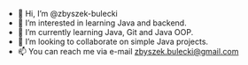 - 👋 Hi, I’m @zbyszek-bulecki
- 👀 I’m interested in learning Java and backend.
- 🌱 I’m currently learning Java, Git and Java OOP.
- 💞️ I’m looking to collaborate on simple Java projects.
- 📫 You can reach me via e-mail zbyszek.bulecki@gmail.com

<!---
zbyszek-bulecki/zbyszek-bulecki is a ✨ special ✨ repository because its `README.md` (this file) appears on your GitHub profile.
You can click the Preview link to take a look at your changes.
--->
